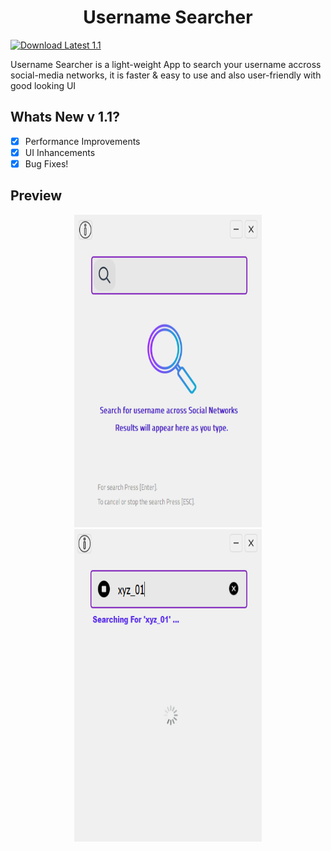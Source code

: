 <h1 align="center">Username Searcher</h1>

[![Download Latest 1.1](https://img.shields.io/badge/Download-Latest-brightgreen.svg)](https://github.com/aymenbrahimdjelloul/Username-Searcher/releases/download/v1.0.0-beta/Username-Searcher-0.0.1v.zip) 

<p>Username Searcher is a light-weight App to search your username accross social-media networks, it is faster & easy to use and also user-friendly with good looking UI</p>

<h2>Whats New v 1.1?</h2>

- [x] Performance Improvements
- [x] UI Inhancements
- [x] Bug Fixes!

<h2>Preview</h2>

<div align="center">
  <img src="images/username_searcher_pic1.PNG" width="300" height="500" alt="Image 1">
  <img src="images/username_searcher_pic2.PNG" width="300" height="500" alt="Image 2">
</div>
